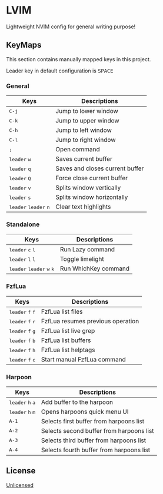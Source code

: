 # LVIM

Lightweight NVIM config for general writing purpose!

## KeyMaps

This section contains manually mapped keys in this project.

Leader key in default configuration is <kbd>SPACE</kbd>

### General

| Keys                                             | Descriptions                    |
|--------------------------------------------------|---------------------------------|
| <kbd>C-j</kbd>                                   | Jump to lower window            |
| <kbd>C-k</kbd>                                   | Jump to upper window            |
| <kbd>C-h</kbd>                                   | Jump to left window             |
| <kbd>C-l</kbd>                                   | Jump to right window            |
| <kbd>;</kbd>                                     | Open command                    |
| <kbd>leader</kbd> <kbd>w</kbd>                   | Saves current buffer            |
| <kbd>leader</kbd> <kbd>q</kbd>                   | Saves and closes current buffer |
| <kbd>leader</kbd> <kbd>Q</kbd>                   | Force close current buffer      |
| <kbd>leader</kbd> <kbd>v</kbd>                   | Splits window vertically        |
| <kbd>leader</kbd> <kbd>s</kbd>                   | Splits window horizontally      |
| <kbd>leader</kbd> <kbd>leader</kbd> <kbd>n</kbd> | Clear text highlights           |

### Standalone

| Keys                                                          | Descriptions         |
|---------------------------------------------------------------|----------------------|
| <kbd>leader</kbd> <kbd>c</kbd> <kbd>l</kbd>                   | Run Lazy command     |
| <kbd>leader</kbd> <kbd>l</kbd> <kbd>l</kbd>                   | Toggle limelight     |
| <kbd>leader</kbd> <kbd>leader</kbd> <kbd>w</kbd> <kbd>k</kbd> | Run WhichKey command |

### FzfLua

| Keys                                        | Descriptions                      |
|---------------------------------------------|-----------------------------------|
| <kbd>leader</kbd> <kbd>f</kbd> <kbd>f</kbd> | FzfLua list files                 |
| <kbd>leader</kbd> <kbd>f</kbd> <kbd>r</kbd> | FzfLua resumes previous operation |
| <kbd>leader</kbd> <kbd>f</kbd> <kbd>g</kbd> | FzfLua list live grep             |
| <kbd>leader</kbd> <kbd>f</kbd> <kbd>b</kbd> | FzfLua list buffers               |
| <kbd>leader</kbd> <kbd>f</kbd> <kbd>h</kbd> | FzfLua list helptags              |
| <kbd>leader</kbd> <kbd>f</kbd> <kbd>c</kbd> | Start manual FzfLua command       |

### Harpoon

| Keys                                        | Descriptions                             |
|---------------------------------------------|------------------------------------------|
| <kbd>leader</kbd> <kbd>h</kbd> <kbd>a</kbd> | Add buffer to the harpoon                |
| <kbd>leader</kbd> <kbd>h</kbd> <kbd>m</kbd> | Opens harpoons quick menu UI             |
| <kbd>A-1</kbd>                              | Selects first buffer from harpoons list  |
| <kbd>A-2</kbd>                              | Selects second buffer from harpoons list |
| <kbd>A-3</kbd>                              | Selects third buffer from harpoons list  |
| <kbd>A-4</kbd>                              | Selects fourth buffer from harpoons list |

## License

[Unlicensed](./LICENSE)
